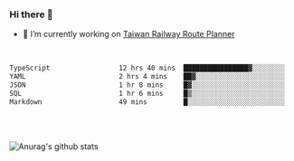 ### Hi there 👋

- 🔭 I’m currently working on [Taiwan Railway Route Planner](https://github.com/Taiwan-Railway-Route-Planner)

<br/>

<!--START_SECTION:waka-->

```txt
TypeScript                 12 hrs 40 mins  ████████████████▓░░░░░░░░   66.83 %
YAML                       2 hrs 4 mins    ██▓░░░░░░░░░░░░░░░░░░░░░░   10.91 %
JSON                       1 hr 8 mins     █▓░░░░░░░░░░░░░░░░░░░░░░░   06.05 %
SQL                        1 hr 6 mins     █▒░░░░░░░░░░░░░░░░░░░░░░░   05.81 %
Markdown                   49 mins         █░░░░░░░░░░░░░░░░░░░░░░░░   04.39 %
```

<!--END_SECTION:waka-->

<br/>
<br/>

![Anurag's github stats](https://github-readme-stats.vercel.app/api?username=DepickereSven&show_icons=true&theme=tokyonight)



<!--
**DepickereSven/DepickereSven** is a ✨ _special_ ✨ repository because its `README.md` (this file) appears on your GitHub profile.

Here are some ideas to get you started:

- 🔭 I’m currently working on ...
- 🌱 I’m currently learning ...
- 👯 I’m looking to collaborate on ...
- 🤔 I’m looking for help with ...
- 💬 Ask me about ...
- 📫 How to reach me: ...
- 😄 Pronouns: ...
- ⚡ Fun fact: ...
-->
